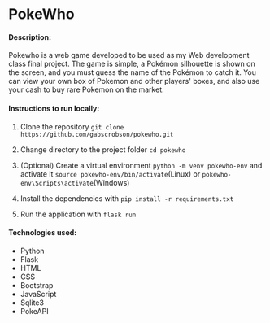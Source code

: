 # PokeWho

#### Description:
Pokewho is a web game developed to be used as my Web development class final project. The game is simple, a Pokémon silhouette is shown on the screen, and you must guess the name of the Pokémon to catch it. You can view your own box of Pokemon and other players' boxes, and also use your cash to buy rare Pokemon on the market. 

#### Instructions to run locally:
1. Clone the repository `git clone https://github.com/gabscrobson/pokewho.git`

2. Change directory to the project folder `cd pokewho`

3. (Optional) Create a virtual environment `python -m venv pokewho-env` and activate it `source pokewho-env/bin/activate`(Linux) or `pokewho-env\Scripts\activate`(Windows)

2. Install the dependencies with `pip install -r requirements.txt`

3. Run the application with `flask run`

#### Technologies used:
- Python
- Flask
- HTML
- CSS
- Bootstrap
- JavaScript
- Sqlite3
- PokeAPI